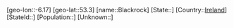 ﻿---
location: [53.3,-6.17]
type: City
tags:
- geo/City


SpocWebEntityId: 29218
isDeleted: false
confidential: public

---
[geo-lon::-6.17]
[geo-lat::53.3]
[name::Blackrock]
[State::]
[Country::[Ireland](geo/Continent/Europe/Ireland.md)]
[StateId::]
[Population::]
[Unknown::]

